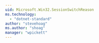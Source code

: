 ```yaml
---
uid: Microsoft.Win32.SessionSwitchReason
ms.technology: 
  - "dotnet-standard"
author: "stevehoag"
ms.author: "shoag"
manager: "wpickett"
---
```

